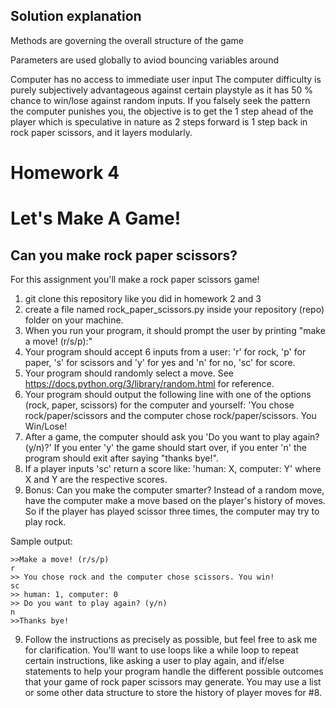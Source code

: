 ## Solution explanation
Methods are governing the overall structure of the game

Parameters are used globally to aviod bouncing variables around

Computer has no access to immediate user input
The computer difficulty is purely subjectively advantageous against certain playstyle as it has 50 % chance to win/lose against random inputs. If you falsely seek the pattern the computer punishes you, the objective is to get the 1 step ahead of the player which is speculative in nature as 2 steps forward is 1 step back in rock paper scissors, and it layers modularly. 



# Homework 4

# Let's Make A Game! 
## Can you make rock paper scissors?

For this assignment you'll make a rock paper scissors game!

1. git clone this repository like you did in homework 2 and 3
2. create a file named rock_paper_scissors.py inside your repository (repo) folder on your machine.
3. When you run your program, it should prompt the user by printing "make a move! (r/s/p):"
4. Your program should accept 6 inputs from a user: 'r' for rock, 'p' for paper, 's' for scissors and 'y' for yes and 'n' for no, 'sc' for score.
5. Your program should randomly select a move. See https://docs.python.org/3/library/random.html for reference.
5. Your program should output the following line with one of the options (rock, paper, scissors) for the computer and yourself:
'You chose rock/paper/scissors and the computer chose rock/paper/scissors. You Win/Lose!
6. After a game, the computer should ask you 'Do you want to play again? (y/n)?' If you enter 'y' the game should start over, if you enter 'n' the program should exit after saying "thanks bye!".
7. If a player inputs 'sc' return a score like: 'human: X, computer: Y' where X and Y are the respective scores.
8. Bonus: Can you make the computer smarter? Instead of a random move, have the computer make a move based on the player's history of moves.
So if the player has played scissor three times, the computer may try to play rock.

Sample output:

    >>Make a move! (r/s/p)
    r
    >> You chose rock and the computer chose scissors. You win!
    sc
    >> human: 1, computer: 0
    >> Do you want to play again? (y/n)
    n
    >>Thanks bye!

9. Follow the instructions as precisely as possible, but feel free to ask me for clarification. You'll want to use loops like a while loop to repeat certain instructions, like asking a user to play again, and if/else statements to help your program handle the different possible outcomes that your game of rock paper scissors may generate. You may use a list or some other data structure to store the history of player moves for #8.

